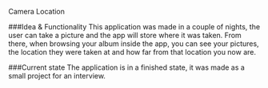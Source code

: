 Camera Location

###Idea & Functionality
This application was made in a couple of nights, the user can take a picture and the app will store where it was taken. From there, when browsing your album inside the app, you can see your pictures, the location they were taken at and how far from that location you now are. 

###Current state
The application is in a finished state, it was made as a small project for an interview.

